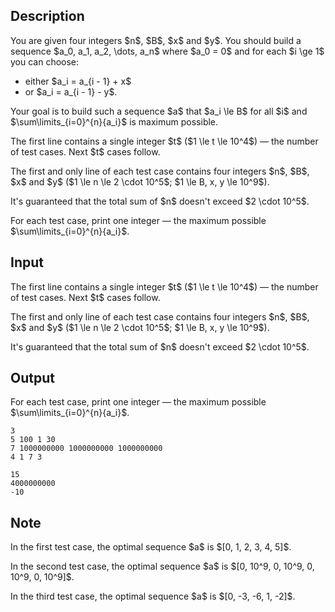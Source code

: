 ## Description

<div><p>You are given four integers $n$, $B$, $x$ and $y$. You should build a sequence $a_0, a_1, a_2, \dots, a_n$ where $a_0 = 0$ and for each $i \ge 1$ you can choose: </p><ul> <li> either $a_i = a_{i - 1} + x$ </li><li> or $a_i = a_{i - 1} - y$. </li></ul><p>Your goal is to build such a sequence $a$ that $a_i \le B$ for all $i$ and $\sum\limits_{i=0}^{n}{a_i}$ is maximum possible.</p></div><div class="input-specification"><p>The first line contains a single integer $t$ ($1 \le t \le 10^4$)&nbsp;— the number of test cases. Next $t$ cases follow.</p><p>The first and only line of each test case contains four integers $n$, $B$, $x$ and $y$ ($1 \le n \le 2 \cdot 10^5$; $1 \le B, x, y \le 10^9$).</p><p>It's guaranteed that the total sum of $n$ doesn't exceed $2 \cdot 10^5$.</p></div><div class="output-specification"><p>For each test case, print one integer&nbsp;— the maximum possible $\sum\limits_{i=0}^{n}{a_i}$.</p></div>

## Input

<p>The first line contains a single integer $t$ ($1 \le t \le 10^4$)&nbsp;— the number of test cases. Next $t$ cases follow.</p><p>The first and only line of each test case contains four integers $n$, $B$, $x$ and $y$ ($1 \le n \le 2 \cdot 10^5$; $1 \le B, x, y \le 10^9$).</p><p>It's guaranteed that the total sum of $n$ doesn't exceed $2 \cdot 10^5$.</p>

## Output

<p>For each test case, print one integer&nbsp;— the maximum possible $\sum\limits_{i=0}^{n}{a_i}$.</p>





```input1|2,4
3
5 100 1 30
7 1000000000 1000000000 1000000000
4 1 7 3
```




```output1
15
4000000000
-10
```



## Note

<p>In the first test case, the optimal sequence $a$ is $[0, 1, 2, 3, 4, 5]$.</p><p>In the second test case, the optimal sequence $a$ is $[0, 10^9, 0, 10^9, 0, 10^9, 0, 10^9]$.</p><p>In the third test case, the optimal sequence $a$ is $[0, -3, -6, 1, -2]$.</p>
